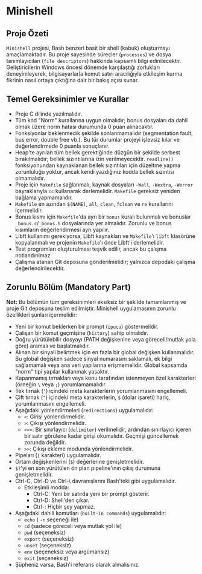 

# Minishell

## Proje Özeti

`Minishell` projesi, Bash benzeri basit bir shell (kabuk) oluşturmayı amaçlamaktadır. Bu proje sayesinde süreçler (`processes`) ve dosya tanımlayıcıları (`file descriptors`) hakkında kapsamlı bilgi edinilecektir. Geliştiricilerin Windows öncesi dönemde karşılaştığı zorlukları deneyimleyerek, bilgisayarlarla komut satırı aracılığıyla etkileşim kurma fikrinin nasıl ortaya çıktığına dair bir bakış açısı sunar.

## Temel Gereksinimler ve Kurallar

* Proje C dilinde yazılmalıdır.
* Tüm kod "Norm" kurallarına uygun olmalıdır; bonus dosyaları da dahil olmak üzere norm hatası durumunda 0 puan alınacaktır.
* Fonksiyonlar beklenmedik şekilde sonlanmamalıdır (segmentation fault, bus error, double free vb.). Bu tür durumlar projeyi işlevsiz kılar ve değerlendirmede 0 puanla sonuçlanır.
* Heap'te ayrılan tüm bellek gerektiğinde düzgün bir şekilde serbest bırakılmalıdır; bellek sızıntılarına izin verilmeyecektir. `readline()` fonksiyonundan kaynaklanan bellek sızıntıları için düzeltme yapma zorunluluğu yoktur, ancak kendi yazdığınız kodda bellek sızıntısı olmamalıdır.
* Proje için `Makefile` sağlanmalı, kaynak dosyaları `-Wall`, `-Wextra`, `-Werror` bayraklarıyla `cc` kullanarak derlemelidir. `Makefile` gereksiz yeniden bağlama yapmamalıdır.
* `Makefile` en azından `$(NAME)`, `all`, `clean`, `fclean` ve `re` kurallarını içermelidir.
* Bonus kısmı için `Makefile`'da ayrı bir `bonus` kuralı bulunmalı ve bonuslar `_bonus.c`/`_bonus.h` dosyalarında yer almalıdır. Zorunlu ve bonus kısımların değerlendirmesi ayrı yapılır.
* Libft kullanımı gerekiyorsa, Libft kaynakları ve `Makefile`'ı `libft` klasörüne kopyalanmalı ve projenin `Makefile`'ı önce Libft'i derlemelidir.
* Test programları oluşturulması teşvik edilir, ancak bu çalışma notlandırılmaz.
* Çalışma atanan Git deposuna gönderilmelidir; yalnızca depodaki çalışma değerlendirilecektir.

## Zorunlu Bölüm (Mandatory Part)
**Not:** Bu bölümün tüm gereksinimleri eksiksiz bir şekilde tamamlanmış ve proje Git deposuna teslim edilmiştir.
Minishell uygulamasının zorunlu özellikleri şunları içermelidir:

* Yeni bir komut beklerken bir prompt (`ipucu`) göstermelidir.
* Çalışan bir komut geçmişine (`history`) sahip olmalıdır.
* Doğru yürütülebilir dosyayı (PATH değişkenine veya göreceli/mutlak yola göre) aramalı ve başlatmalıdır.
* Alınan bir sinyali belirtmek için en fazla bir global değişken kullanmalıdır. Bu global değişken sadece sinyal numarasını saklamalı, ek bilgi sağlamamalı veya ana veri yapılarına erişmemelidir. Global kapsamda "norm" tipi yapılar kullanmak yasaktır.
* Kapanmamış tırnakları veya konu tarafından istenmeyen özel karakterleri (örneğin `\` veya `;`) yorumlamamalıdır.
* Tek tırnak (`'`) içindeki meta karakterlerin yorumlanmasını engellemeli.
* Çift tırnak (`"`) içindeki meta karakterlerin, `$` (dolar işareti) hariç, yorumlanmasını engellemeli.
* Aşağıdaki yönlendirmeleri (`redirections`) uygulamalıdır: 
    * `<`: Girişi yönlendirmelidir.
    * `>`: Çıkışı yönlendirmelidir.
    * `<<<`: Bir sınırlayıcı (`delimiter`) verilmelidir, ardından sınırlayıcı içeren bir satır görülene kadar girişi okumalıdır. Geçmişi güncellemek zorunda değildir.
    * `>>`: Çıkışı ekleme modunda yönlendirmelidir.
* Pipeları (`|` karakteri) uygulamalıdır.
* Ortam değişkenlerini (`$`) değerlerine genişletmelidir.
* `$?`'yi en son yürütülen ön plan pipeline'ının çıkış durumuna genişletmelidir.
* Ctrl-C, Ctrl-D ve Ctrl-\ davranışlarını Bash'teki gibi uygulamalıdır.
    * Etkileşimli modda:
        * Ctrl-C: Yeni bir satırda yeni bir prompt gösterir.
        * Ctrl-D: Shell'den çıkar.
        * Ctrl-\: Hiçbir şey yapmaz.
* Aşağıdaki dahili komutları (`built-in commands`) uygulamalıdır: 
    * `echo` ( `-n` seçeneği ile)
    * `cd` (sadece göreceli veya mutlak yol ile)
    * `pwd` (seçeneksiz)
    * `export` (seçeneksiz)
    * `unset` (seçeneksiz)
    * `env` (seçeneksiz veya argümansız)
    * `exit` (seçeneksiz)
* Şüpheniz varsa, Bash'i referans olarak almalısınız.
